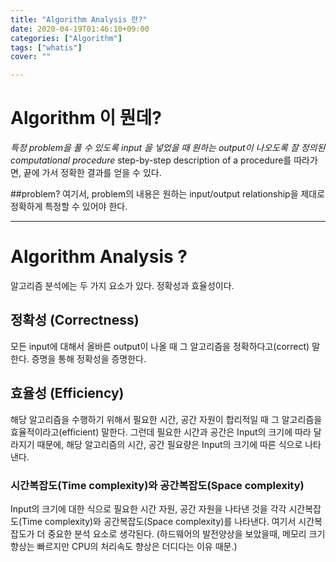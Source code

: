 ```yaml
---
title: "Algorithm Analysis 란?"
date: 2020-04-19T01:46:10+09:00
categories: ["Algorithm"]
tags: ["whatis"]
cover: ""

---
```


# Algorithm 이 뭔데?
*특정 problem을 풀 수 있도록 input 을 넣었을 때 원하는 output이 나오도록 잘 정의된 computational procedure*
step-by-step description of a procedure를 따라가면, 끝에 가서 정확한 결과를 얻을 수 있다.

##problem?
여기서, problem의 내용은 원하는 input/output relationship을 제대로 정확하게 특정할 수 있어야 한다.

---------

# Algorithm Analysis ?
알고리즘 분석에는 두 가지 요소가 있다.
정확성과 효율성이다.

## 정확성 (Correctness)
모든 input에 대해서 올바른 output이 나올 때 그 알고리즘을 정확하다고(correct) 말한다.
증명을 통해 정확성을 증명한다.

## 효율성 (Efficiency)
해당 알고리즘을 수행하기 위해서 필요한 시간, 공간 자원이 합리적일 때 그 알고리즘을 효율적이라고(efficient) 말한다.
그런데 필요한 시간과 공간은 Input의 크기에 따라 달라지기 때문에, 해당 알고리즘의 시간, 공간 필요량은 Input의 크기에 따른 식으로 나타낸다.

### 시간복잡도(Time complexity)와 공간복잡도(Space complexity)
Input의 크기에 대한 식으로 필요한 시간 자원, 공간 자원을 나타낸 것을 각각 시간복잡도(Time complexity)와 공간복잡도(Space complexity)를 나타낸다.
여기서 시간복잡도가 더 중요한 분석 요소로 생각된다.
(하드웨어의 발전양상을 보았을때, 메모리 크기 향상는 빠르지만 CPU의 처리속도 향상은 더디다는 이유 때문.)
